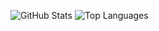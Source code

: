 ![GitHub Stats](https://github-readme-stats.vercel.app/api?username=keerthanaoct1990&show_icons=true&theme=tokyonight)
![Top Languages](https://github-readme-stats.vercel.app/api/top-langs/?username=keerthanaoct1990&layout=compact&theme=tokyonight)

